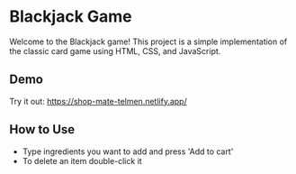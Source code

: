 # Blackjack Game

Welcome to the Blackjack game! This project is a simple implementation of the classic card game using HTML, CSS, and JavaScript.

## Demo
Try it out: https://shop-mate-telmen.netlify.app/

## How to Use
- Type ingredients you want to add and press 'Add to cart'
- To delete an item double-click it



